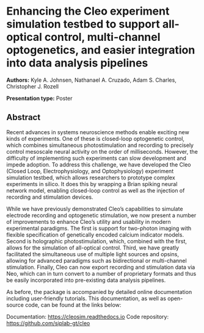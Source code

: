 # Enhancing the Cleo experiment simulation testbed to support all-optical control, multi-channel optogenetics, and easier integration into data analysis pipelines

**Authors:** Kyle A. Johnsen, Nathanael A. Cruzado, Adam S. Charles, Christopher J. Rozell

**Presentation type:** Poster

## Abstract

Recent advances in systems neuroscience methods enable exciting new kinds of experiments. One of these is closed-loop optogenetic control, which combines simultaneous photostimulation and recording to precisely control mesoscale neural activity on the order of milliseconds. However, the difficulty of implementing such experiments can slow development and impede adoption. To address this challenge, we have developed the Cleo (Closed Loop, Electrophysiology, and Optophysiology) experiment simulation testbed, which allows researchers to prototype complex experiments in silico. It does this by wrapping a Brian spiking neural network model, enabling closed-loop control as well as the injection of recording and stimulation devices. 

While we have previously demonstrated Cleo’s capabilities to simulate electrode recording and optogenetic stimulation, we now present a number of improvements to enhance Cleo’s utility and usability in modern experimental paradigms. The first is support for two-photon imaging with flexible specification of genetically encoded calcium indicator models. Second is holographic photostimulation, which, combined with the first, allows for the simulation of all-optical control. Third, we have greatly facilitated the simultaneous use of multiple light sources and opsins, allowing for advanced paradigms such as bidirectional or multi-channel stimulation. Finally, Cleo can now export recording and stimulation data via Neo, which can in turn convert to a number of proprietary formats and thus be easily incorporated into pre-existing data analysis pipelines. 

As before, the package is accompanied by detailed online documentation including user-friendly tutorials. This documentation, as well as open-source code, can be found at the links below:

Documentation: https://cleosim.readthedocs.io
Code repository: https://github.com/siplab-gt/cleo
